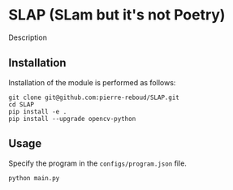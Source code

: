 # SLAP (SLam but it's not Poetry)
Description
## Installation
Installation of the module is performed as follows:
```console
git clone git@github.com:pierre-reboud/SLAP.git
cd SLAP
pip install -e .
pip install --upgrade opencv-python
```
## Usage
Specify the program in the ```configs/program.json``` file.
```console
python main.py
```
